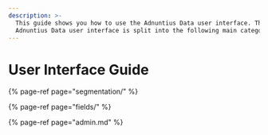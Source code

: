 ```yaml
---
description: >-
  This guide shows you how to use the Adnuntius Data user interface. The
  Adnuntius Data user interface is split into the following main categories.
---
```


# User Interface Guide

{% page-ref page="segmentation/" %}

{% page-ref page="fields/" %}

{% page-ref page="admin.md" %}




